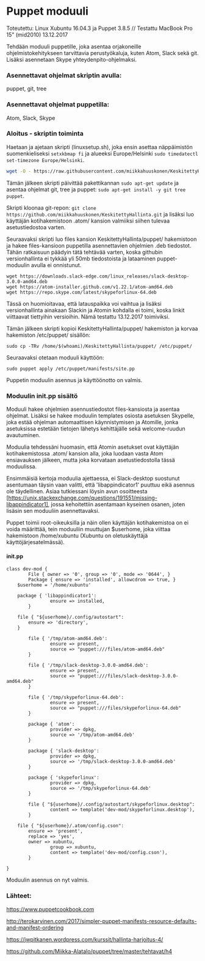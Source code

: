 # Puppet moduuli

Toteutettu: Linux Xubuntu 16.04.3 ja Puppet 3.8.5 // Testattu MacBook Pro 15" (mid2010) 13.12.2017

Tehdään moduuli puppetille, joka asentaa orjakoneille ohjelmistokehitykseen tarvittavia perustyökaluja, kuten
Atom, Slack sekä git. Lisäksi asennetaan Skype yhteydenpito-ohjelmaksi.

### Asennettavat ohjelmat skriptin avulla:

puppet, git, tree

### Asennettavat ohjelmat puppetilla:

Atom, Slack, Skype

### Aloitus - skriptin toiminta
Haetaan ja ajetaan skripti (linuxsetup.sh), joka ensin asettaa näppäimistön suomenkieliseksi ```setxkbmap fi``` ja alueeksi
Europe/Helsinki ```sudo timedatectl set-timezone Europe/Helsinki```.

```bash
wget -O - https://raw.githubusercontent.com/miikkahuuskonen/KeskitettyHallinta/master/setup/linuxsetup.sh | bash
```

Tämän jälkeen skripti päivittää pakettikannan ```sudo apt-get update``` ja asentaa ohjelmat git, tree ja puppet: 
```sudo apt-get install -y git tree puppet```.

Skripti kloonaa git-repon: ```git clone https://github.com/miikkahuuskonen/KeskitettyHallinta.git```
ja lisäksi luo käyttäjän kotihakemistoon .atom/ kansion valmiiksi siihen tulevaa asetustiedostoa varten.

Seuraavaksi skripti luo files kansion KeskitettyHallinta/puppet/ hakemistoon ja hakee files-kansioon puppetilla asennettavien ohjelmien .deb tiedostot. Tähän ratkaisuun päädyin tätä tehtävää varten, koska githubin versionhallinta ei tykkää yli 50mb tiedostoista ja lataaminen puppet-moduulin avulla ei onnistunut.

```
wget https://downloads.slack-edge.com/linux_releases/slack-desktop-3.0.0-amd64.deb
wget https://atom-installer.github.com/v1.22.1/atom-amd64.deb
wget https://repo.skype.com/latest/skypeforlinux-64.deb
```
Tässä on huomioitavaa, että latauspaikka voi vaihtua ja lisäksi versionhallinta ainakaan Slackin ja Atomin kohdalla ei toimi, koska linkit viittaavat tiettyihin versioihin. Nämä testattu 13.12.2017 toimiviksi.

Tämän jälkeen skripti kopioi KeskitettyHallinta/puppet/ hakemiston ja korvaa hakemiston /etc/puppet/ sisällön:

```
sudo cp -TRv /home/$(whoami)/KeskitettyHallinta/puppet/ /etc/puppet/
```

Seuraavaksi otetaan moduuli käyttöön:
```
sudo puppet apply /etc/puppet/manifests/site.pp
```

Puppetin moduulin asennus ja käyttöönotto on valmis.

### Moduulin init.pp sisältö

Moduuli hakee ohjelmien asennustiedostot files-kansiosta ja asentaa ohjelmat.
Lisäksi se hakee moduulin templates osiosta asetuksen Skypelle, joka estää ohjelman automaattisen käynnistymisen ja
Atomille, jonka asetuksissa estetään tietojen lähetys kehittäjälle sekä welcome-ruudun avautuminen.

Moduulia tehdessäni huomasin, että Atomin asetukset ovat käyttäjän kotihakemistossa .atom/ kansion alla, joka luodaan vasta Atom ensiavauksen jälkeen, mutta joka korvataan asetustiedostolla tässä moduulissa.

Ensimmäisiä kertoja moduulia ajettaessa, ei Slack-desktop suostunut asentumaan täysin vaan valitti, että 'libappindicator1' puuttuu eikä asennus ole täydellinen. Asiaa tutkiessani löysin avun osoitteesta [https://unix.stackexchange.com/questions/191551/missing-libappindicator1],
jossa kehoitettiin asentamaan kyseinen osanen, joten lisäsin sen moduuliin asennettavaksi.

Puppet toimii root-oikeuksilla ja näin ollen käyttäjän kotihakemistoa on ei voida määrittää, tein moduuliin muuttujan $userhome, joka viittaa hakemistoon /home/xubuntu (Xubuntu on oletuskäyttäjä käyttöjärjesatelmässä).

#### init.pp
```
class dev-mod {
        File { owner => '0', group => '0', mode => '0644', }
        Package { ensure => 'installed', allowcdrom => true, }
	$userhome = '/home/xubuntu'
	
	package { 'libappindicator1':
                ensure => installed,
        }

	file { "${userhome}/.config/autostart":
		ensure => 'directory',
	}

        file { '/tmp/atom-amd64.deb':
                ensure => present,
                source => "puppet:///files/atom-amd64.deb"
        }

        file { '/tmp/slack-desktop-3.0.0-amd64.deb':
                ensure => present,
                source => "puppet:///files/slack-desktop-3.0.0-amd64.deb"
        }

        file { '/tmp/skypeforlinux-64.deb':
                ensure => present,
                source => "puppet:///files/skypeforlinux-64.deb"
        }

        package { 'atom':
                provider => dpkg,
                source => '/tmp/atom-amd64.deb'
        }

        package { 'slack-desktop':
                provider => dpkg,
                source => '/tmp/slack-desktop-3.0.0-amd64.deb'
        }

        package { 'skypeforlinux':
                provider => dpkg,
                source => '/tmp/skypeforlinux-64.deb'
        }

        file { "${userhome}/.config/autostart/skypeforlinux.desktop":
                content => template('dev-mod/skypeforlinux.desktop'),
        }

	file { "${userhome}/.atom/config.cson":
		ensure => 'present',
		replace => 'yes',
		owner => xubuntu,
                group => xubuntu,
                content => template('dev-mod/config.cson'),
        }

}

```
Moduulin asennus on nyt valmis.



### Lähteet:
https://www.puppetcookbook.com

http://terokarvinen.com/2017/simpler-puppet-manifests-resource-defaults-and-manifest-ordering

https://jwpitkanen.wordpress.com/kurssit/hallinta-harjoitus-4/

https://github.com/Miikka-Alatalo/puppet/tree/master/tehtavat/h4
